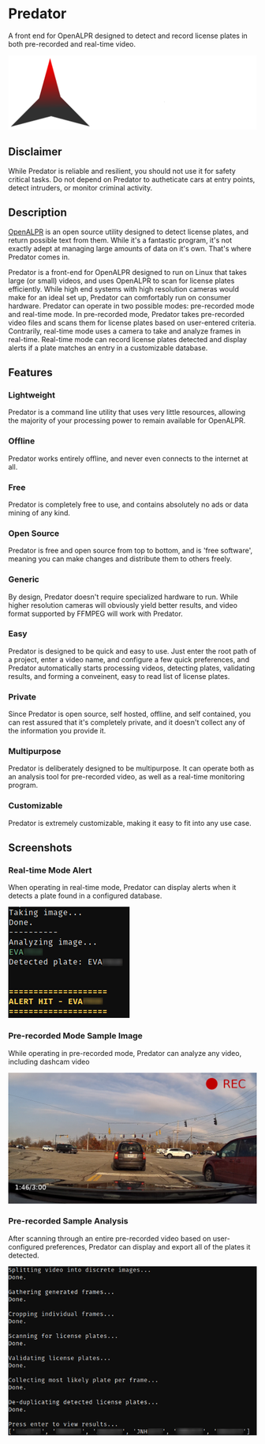 # Predator

A front end for OpenALPR designed to detect and record license plates in both pre-recorded and real-time video.

![Predator LPRS header](./assets/PredatorHeaderLight.svg)


## Disclaimer

While Predator is reliable and resilient, you should not use it for safety critical tasks. Do not depend on Predator to autheticate cars at entry points, detect intruders, or monitor criminal activity.


## Description

[OpenALPR](https://github.com/openalpr/openalpr) is an open source utility designed to detect license plates, and return possible text from them. While it's a fantastic program, it's not exactly adept at managing large amounts of data on it's own. That's where Predator comes in.

Predator is a front-end for OpenALPR designed to run on Linux that takes large (or small) videos, and uses OpenALPR to scan for license plates efficiently. While high end systems with high resolution cameras would make for an ideal set up, Predator can comfortably run on consumer hardware. Predator can operate in two possible modes: pre-recorded mode and real-time mode. In pre-recorded mode, Predator takes pre-recorded video files and scans them for license plates based on user-entered criteria. Contrarily, real-time mode uses a camera to take and analyze frames in real-time. Real-time mode can record license plates detected and display alerts if a plate matches an entry in a customizable database.


## Features

### Lightweight

Predator is a command line utility that uses very little resources, allowing the majority of your processing power to remain available for OpenALPR.

### Offline

Predator works entirely offline, and never even connects to the internet at all.

### Free

Predator is completely free to use, and contains absolutely no ads or data mining of any kind.

### Open Source

Predator is free and open source from top to bottom, and is 'free software', meaning you can make changes and distribute them to others freely.

### Generic

By design, Predator doesn't require specialized hardware to run. While higher resolution cameras will obviously yield better results, and video format supported by FFMPEG will work with Predator.

### Easy

Predator is designed to be quick and easy to use. Just enter the root path of a project, enter a video name, and configure a few quick preferences, and Predator automatically starts processing videos, detecting plates, validating results, and forming a conveinent, easy to read list of license plates.

### Private

Since Predator is open source, self hosted, offline, and self contained, you can rest assured that it's completely private, and it doesn't collect any of the information you provide it.

### Multipurpose

Predator is deliberately designed to be multipurpose. It can operate both as an analysis tool for pre-recorded video, as well as a real-time monitoring program.

### Customizable

Predator is extremely customizable, making it easy to fit into any use case.


## Screenshots

### Real-time Mode Alert

When operating in real-time mode, Predator can display alerts when it detects a plate found in a configured database.

![Alert hit sample image](./assets/images/screenshots/alerthit.png)

### Pre-recorded Mode Sample Image

While operating in pre-recorded mode, Predator can analyze any video, including dashcam video

![Dashcam sample image](./assets/images/screenshots/dashcamsample.png)

### Pre-recorded Sample Analysis

After scanning through an entire pre-recorded video based on user-configured preferences, Predator can display and export all of the plates it detected.

![Dashcam analysis output](./assets/images/screenshots/dashcamdetect.png)
